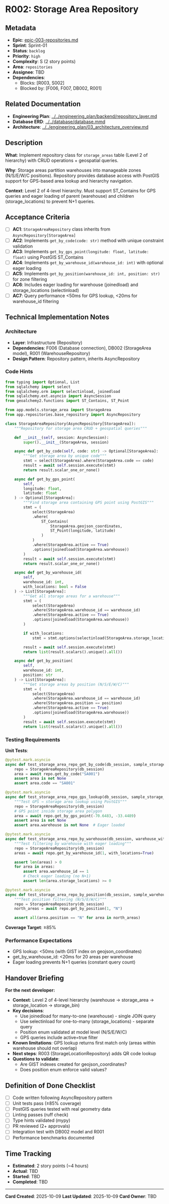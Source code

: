 # R002: Storage Area Repository

## Metadata
- **Epic**: [epic-003-repositories.md](../../02_epics/epic-003-repositories.md)
- **Sprint**: Sprint-01
- **Status**: `backlog`
- **Priority**: `high`
- **Complexity**: S (2 story points)
- **Area**: `repositories`
- **Assignee**: TBD
- **Dependencies**:
  - Blocks: [R003, S002]
  - Blocked by: [F006, F007, DB002, R001]

## Related Documentation
- **Engineering Plan**: [../../engineering_plan/backend/repository_layer.md](../../engineering_plan/backend/repository_layer.md)
- **Database ERD**: [../../database/database.mmd](../../database/database.mmd#L20-L32)
- **Architecture**: [../../engineering_plan/03_architecture_overview.md](../../engineering_plan/03_architecture_overview.md)

## Description

**What**: Implement repository class for `storage_areas` table (Level 2 of hierarchy) with CRUD operations + geospatial queries.

**Why**: Storage areas partition warehouses into manageable zones (N/S/E/W/C positions). Repository provides database access with PostGIS support for GPS-based area lookup and hierarchy navigation.

**Context**: Level 2 of 4-level hierarchy. Must support ST_Contains for GPS queries and eager loading of parent (warehouse) and children (storage_locations) to prevent N+1 queries.

## Acceptance Criteria

- [ ] **AC1**: `StorageAreaRepository` class inherits from `AsyncRepository[StorageArea]`
- [ ] **AC2**: Implements `get_by_code(code: str)` method with unique constraint validation
- [ ] **AC3**: Implements `get_by_gps_point(longitude: float, latitude: float)` using PostGIS ST_Contains
- [ ] **AC4**: Implements `get_by_warehouse_id(warehouse_id: int)` with optional eager loading
- [ ] **AC5**: Implements `get_by_position(warehouse_id: int, position: str)` for zone filtering
- [ ] **AC6**: Includes eager loading for warehouse (joinedload) and storage_locations (selectinload)
- [ ] **AC7**: Query performance <50ms for GPS lookup, <20ms for warehouse_id filtering

## Technical Implementation Notes

### Architecture
- **Layer**: Infrastructure (Repository)
- **Dependencies**: F006 (Database connection), DB002 (StorageArea model), R001 (WarehouseRepository)
- **Design Pattern**: Repository pattern, inherits AsyncRepository

### Code Hints
```python
from typing import Optional, List
from sqlalchemy import select
from sqlalchemy.orm import selectinload, joinedload
from sqlalchemy.ext.asyncio import AsyncSession
from geoalchemy2.functions import ST_Contains, ST_Point

from app.models.storage_area import StorageArea
from app.repositories.base_repository import AsyncRepository

class StorageAreaRepository(AsyncRepository[StorageArea]):
    """Repository for storage area CRUD + geospatial queries"""

    def __init__(self, session: AsyncSession):
        super().__init__(StorageArea, session)

    async def get_by_code(self, code: str) -> Optional[StorageArea]:
        """Get storage area by unique code"""
        stmt = select(StorageArea).where(StorageArea.code == code)
        result = await self.session.execute(stmt)
        return result.scalar_one_or_none()

    async def get_by_gps_point(
        self,
        longitude: float,
        latitude: float
    ) -> Optional[StorageArea]:
        """Find storage area containing GPS point using PostGIS"""
        stmt = (
            select(StorageArea)
            .where(
                ST_Contains(
                    StorageArea.geojson_coordinates,
                    ST_Point(longitude, latitude)
                )
            )
            .where(StorageArea.active == True)
            .options(joinedload(StorageArea.warehouse))
        )
        result = await self.session.execute(stmt)
        return result.scalar_one_or_none()

    async def get_by_warehouse_id(
        self,
        warehouse_id: int,
        with_locations: bool = False
    ) -> List[StorageArea]:
        """Get all storage areas for a warehouse"""
        stmt = (
            select(StorageArea)
            .where(StorageArea.warehouse_id == warehouse_id)
            .where(StorageArea.active == True)
            .options(joinedload(StorageArea.warehouse))
        )

        if with_locations:
            stmt = stmt.options(selectinload(StorageArea.storage_locations))

        result = await self.session.execute(stmt)
        return list(result.scalars().unique().all())

    async def get_by_position(
        self,
        warehouse_id: int,
        position: str
    ) -> List[StorageArea]:
        """Get storage areas by position (N/S/E/W/C)"""
        stmt = (
            select(StorageArea)
            .where(StorageArea.warehouse_id == warehouse_id)
            .where(StorageArea.position == position)
            .where(StorageArea.active == True)
            .options(joinedload(StorageArea.warehouse))
        )
        result = await self.session.execute(stmt)
        return list(result.scalars().unique().all())
```

### Testing Requirements

**Unit Tests**:
```python
@pytest.mark.asyncio
async def test_storage_area_repo_get_by_code(db_session, sample_storage_area):
    repo = StorageAreaRepository(db_session)
    area = await repo.get_by_code("SA001")
    assert area is not None
    assert area.code == "SA001"

@pytest.mark.asyncio
async def test_storage_area_repo_gps_lookup(db_session, sample_storage_area):
    """Test GPS → storage area lookup using PostGIS"""
    repo = StorageAreaRepository(db_session)
    # GPS point inside storage area polygon
    area = await repo.get_by_gps_point(-70.6483, -33.4489)
    assert area is not None
    assert area.warehouse is not None  # Eager loaded

@pytest.mark.asyncio
async def test_storage_area_repo_by_warehouse(db_session, warehouse_with_areas):
    """Test filtering by warehouse with eager loading"""
    repo = StorageAreaRepository(db_session)
    areas = await repo.get_by_warehouse_id(1, with_locations=True)

    assert len(areas) > 0
    for area in areas:
        assert area.warehouse_id == 1
        # Check eager loading (no N+1)
        assert len(area.storage_locations) >= 0

@pytest.mark.asyncio
async def test_storage_area_repo_by_position(db_session, sample_warehouse):
    """Test position filtering (N/S/E/W/C)"""
    repo = StorageAreaRepository(db_session)
    north_areas = await repo.get_by_position(1, "N")

    assert all(area.position == "N" for area in north_areas)
```

**Coverage Target**: ≥85%

### Performance Expectations
- GPS lookup: <50ms (with GIST index on geojson_coordinates)
- get_by_warehouse_id: <20ms for 20 areas per warehouse
- Eager loading prevents N+1 queries (constant query count)

## Handover Briefing

**For the next developer:**
- **Context**: Level 2 of 4-level hierarchy (warehouse → storage_area → storage_location → storage_bin)
- **Key decisions**:
  - Use joinedload for many-to-one (warehouse) - single JOIN query
  - Use selectinload for one-to-many (storage_locations) - separate query
  - Position enum validated at model level (N/S/E/W/C)
  - GPS queries include active=true filter
- **Known limitations**: GPS lookup returns first match only (areas within warehouse should not overlap)
- **Next steps**: R003 (StorageLocationRepository) adds QR code lookup
- **Questions to validate**:
  - Are GIST indexes created for geojson_coordinates?
  - Does position enum enforce valid values?

## Definition of Done Checklist

- [ ] Code written following AsyncRepository pattern
- [ ] Unit tests pass (≥85% coverage)
- [ ] PostGIS queries tested with real geometry data
- [ ] Linting passes (ruff check)
- [ ] Type hints validated (mypy)
- [ ] PR reviewed (2+ approvals)
- [ ] Integration test with DB002 model and R001
- [ ] Performance benchmarks documented

## Time Tracking
- **Estimated**: 2 story points (~4 hours)
- **Actual**: TBD
- **Started**: TBD
- **Completed**: TBD

---

**Card Created**: 2025-10-09
**Last Updated**: 2025-10-09
**Card Owner**: TBD
